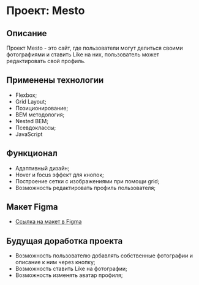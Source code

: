 # Проект: Mesto

## Описание

Проект Mesto - это сайт, где пользователи могут делиться своими фотографиями и ставить Like на них, пользователь может редактировать свой профиль.

## Применены технологии

* Flexbox;
* Grid Layout;
* Позиционирование;
* BEM методология;
* Nested BEM;
* Псевдоклассы;
* JavaScript

## Функционал

* Адаптивный дизайн;
* Hover и focus эффект для кнопок;
* Построение сетки с изображениями при помощи grid;
* Возможность редактировать профиль пользователя;

## Макет Figma

* [Ссылка на макет в Figma](https://www.figma.com/file/2cn9N9jSkmxD84oJik7xL7/JavaScript.-Sprint-4?node-id=0%3A1)

## Будущая доработка проекта

* Возможность пользователю добавлять собственные фотографии и описание к ним через кнопку;
* Возможность ставить Like на фотографии;
* Возможность изменять аватар профиля;
